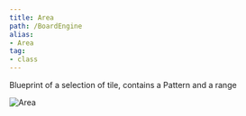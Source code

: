 ```yaml
---
title: Area
path: /BoardEngine
alias: 
- Area
tag: 
- class
---
```

Blueprint of a selection of tile, contains a Pattern and a range  

![Area](Area.svg "Area")

